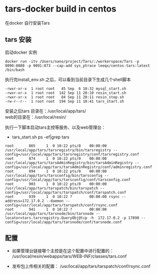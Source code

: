 # tars-docker build in centos  
在docker 自行安装Tars  

## tars 安装  

启动docker 实例  
```shell
docker run -itv /Users/nano/project/Tars/:/workerspace/Tars -p 9090:8080 -p 9091:873 --cap-add sys_ptrace leeqx/centos-tars:latest /bin/bash
```
执行完install_env.sh 之后，可以看到当前目录下生成几个shell脚本  
```shell
-rwxr-xr-x  1 root root   45 Sep  6 10:32 mysql_start.sh
-rwxr-xr-x  1 root root  142 Sep 11 20:10 resin_start.sh
-rwxr-xr-x  1 root root   84 Sep 11 20:11 resin_stop.sh
-rw-r--r--  1 root root  194 Sep 11 10:41 tars_start.sh
```
安装之后tars 目录在：/usr/local/app/tars/  
web的目录在：/usr/local/resin/  

执行一下脚本启动tars主控等服务、以及web管理台：

* tars_start.sh
ps -ef|grep tars
```shell
root       865     1  0 10:22 pts/0    00:00:00 /usr/local/app/tars/tarsregistry/bin/tarsregistry --config=/usr/local/app/tars/tarsregistry/conf/tarsregistry.conf
root       874     1  0 10:22 pts/0    00:00:00 /usr/local/app/tars/tarsAdminRegistry/bin/tarsAdminRegistry --config=/usr/local/app/tars/tarsAdminRegistry/conf/adminregistry.conf
root       894     1  0 10:22 pts/0    00:00:00 /usr/local/app/tars/tarsconfig/bin/tarsconfig --config=/usr/local/app/tars/tarsconfig/conf/tarsconfig.conf
root       903     1  0 10:22 pts/0    00:00:00 /usr/local/app/tars/tarspatch/bin/tarspatch --config=/usr/local/app/tars/tarspatch/conf/tarspatch.conf
root       939     1  0 10:22 ?        00:00:00 rsync --address=172.17.0.2 --daemon --config=/usr/local/app/tars/tarspatch/conf/rsync.conf
root       941     1  0 10:22 ?        00:00:00 /usr/local/app/tars/tarsnode/bin/tarsnode --locator=tars.tarsregistry.QueryObj@tcp -h  172.17.0.2 -p 17890 --config=/usr/local/app/tars/tarsnode/conf/tarsnode.conf
```
## 配置
* 如果管理台链接哪个主控是在这个配置中进行配置的：
/usr/local/resin/webapps/tars/WEB-INF/classes/tars.conf

* 发布包上传相关的配置：
/usr/local/app/tars/tarspatch/conf/rsync.conf

